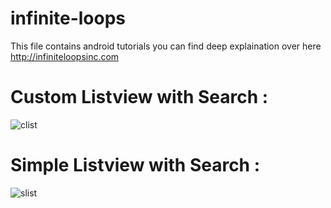 # infinite-loops
This file contains android tutorials
you can find deep explaination over here http://infiniteloopsinc.com
# Custom Listview with Search :
![clist](https://cloud.githubusercontent.com/assets/14331154/16993852/b57743aa-4ec2-11e6-8571-a90404f3c728.jpg)
# Simple Listview with Search :
![slist](https://cloud.githubusercontent.com/assets/14331154/16993894/e3598710-4ec2-11e6-82f4-76190d77507a.jpg)
